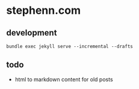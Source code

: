 # stephenn.com

## development

	bundle exec jekyll serve --incremental --drafts

## todo
* html to markdown content for old posts
